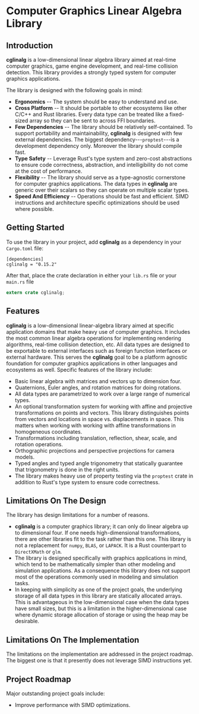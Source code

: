 # Computer Graphics Linear Algebra Library

## Introduction
**cglinalg** is a low-dimensional linear algebra library aimed at 
real-time computer graphics, game engine development, and real-time collision 
detection. This library provides a strongly typed system for computer graphics 
applications.

The library is designed with the following goals in mind:
* **Ergonomics** -- The system should be easy to understand and use.
* **Cross Platform** -- It should be portable to other ecosystems like 
  other C/C++ and Rust libraries. Every data type can be treated like a 
  fixed-sized array so they can be sent to across FFI boundaries.
* **Few Dependencies** -- The library should be relatively self-contained. To 
  support portability and maintainability, **cglinalg** is designed with few 
  external dependencies. The biggest dependency---`proptest`---is a development 
  dependency only. Moreover the library should compile fast.
* **Type Safety** -- Leverage Rust's type system and zero-cost abstractions 
  to ensure code correctness, abstraction, and intelligibility do not come 
  at the cost of performance.
* **Flexibility** -- The library should serve as a type-agnostic cornerstone 
  for computer graphics applications. The data types in **cglinalg** are
  generic over their scalars so they can operate on multiple scalar types.
* **Speed And Efficiency** -- Operations should be fast and efficient. SIMD 
  instructions and architecture specific optimizations should be used where 
  possible.

## Getting Started
To use the library in your project, add **cglinalg** as a dependency in your 
`Cargo.toml` file:
```
[dependencies]
cglinalg = "0.15.2"
```
After that, place the crate declaration in either your `lib.rs` file or 
your `main.rs` file
```rust
extern crate cglinalg;
```

## Features
**cglinalg** is a low-dimensional linear-algebra library aimed at specific 
application domains that make heavy use of computer graphics. It includes the 
most common linear algebra operations for implementing rendering algorithms, 
real-time collision detection, etc. All data types are designed to be exportable 
to external interfaces such as foreign function interfaces or external hardware. 
This serves the **cglinalg** goal to be a platform agnostic foundation for 
computer graphics applications in other languages and ecosystems as well. 
Specific features of the library include:
* Basic linear algebra with matrices and vectors up to dimension four.
* Quaternions, Euler angles, and rotation matrices for doing rotations.
* All data types are parametrized to work over a large range of numerical types.
* An optional transformation system for working with affine and projective 
  transformations on points and vectors. This library distinguishes points from 
  vectors and locations in space vs. displacements in space. This matters when 
  working with working with affine transformations in homogeneous coordinates.
* Transformations including translation, reflection, shear, scale, 
  and rotation operations.
* Orthographic projections and perspective projections for camera models.
* Typed angles and typed angle trigonometry that statically guarantee that 
  trigonometry is done in the right units.
* The library makes heavy use of property testing via the `proptest` crate
  in addition to Rust's type system to ensure code correctness.

## Limitations On The Design
The library has design limitations for a number of reasons. 
* **cglinalg** is a computer graphics library; it can only do linear algebra up to 
  dimensional four. If one needs high-dimensional transformations, there are other 
  libraries fit to the task rather than this one. This library is not a replacement
  for `numpy`, `BLAS`, or `LAPACK`. It is a Rust counterpart to `DirectXMath` or `glm`.
* The library is designed specifically with graphics applications in mind, which 
  tend to be mathematically simpler than other modeling and simulation applications. 
  As a consequence this library does not support most of the operations commonly used 
  in modeling and simulation tasks.
* In keeping with simplicity as one of the project goals, the underlying storage of 
  all data types in this library are statically allocated arrays. This is advantageous 
  in the low-dimensional case when the data types have small sizes, but this is a 
  limitation in the higher-dimensional case where dynamic storage allocation of storage 
  or using the heap may be desirable.

## Limitations On The Implementation
The limitations on the implementation are addressed in the project roadmap. 
The biggest one is that it presently does not leverage SIMD instructions yet.

## Project Roadmap
Major outstanding project goals include:
* Improve performance with SIMD optimizations.
